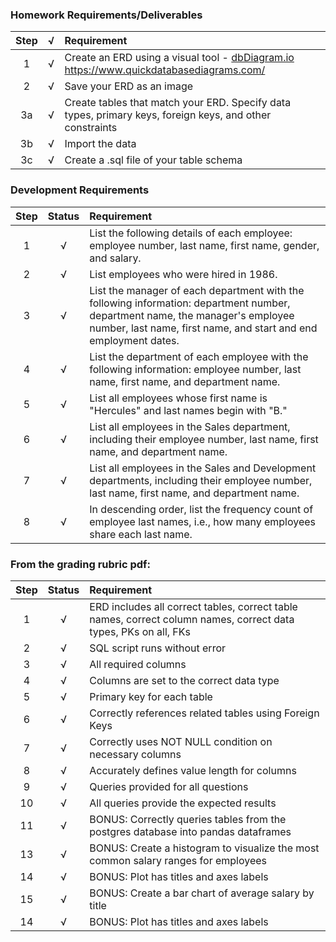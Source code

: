 ### Homework Requirements/Deliverables
| Step  | √ | Requirement |
| :---: | :---: | :--- 
| 1 | √ | Create an ERD using a visual tool - [dbDiagram.io](https://www.dbdiagram.io) https://www.quickdatabasediagrams.com/
| 2 | √ | Save your ERD as an image
| 3a | √ | Create tables that match your ERD. Specify data types, primary keys, foreign keys, and other constraints
| 3b | √ | Import the data
| 3c | √ | Create a .sql file of your table schema

### Development Requirements

| Step | Status | Requirement |
| :---: | :---: | :--- 
| 1 | √ | List the following details of each employee: employee number, last name, first name, gender, and salary.
| 2 | √ | List employees who were hired in 1986.
| 3 | √ | List the manager of each department with the following information: department number, department name, the manager's employee number, last name, first name, and start and end employment dates.
| 4 | √ | List the department of each employee with the following information: employee number, last name, first name, and department name.
| 5 | √ | List all employees whose first name is "Hercules" and last names begin with "B."
| 6 |  √ | List all employees in the Sales department, including their employee number, last name, first name, and department name.
| 7 | √  | List all employees in the Sales and Development departments, including their employee number, last name, first name, and department name.
| 8 | √ | In descending order, list the frequency count of employee last names, i.e., how many employees share each last name.

### From the grading rubric pdf:
| Step | Status | Requirement |
| :---: | :---: | :--- 
| 1 | √ | ERD includes all correct tables, correct table names, correct column names, correct data types, PKs on all, FKs
| 2 | √| SQL script runs without error
| 3 |√ | All required columns
| 4 | √| Columns are set to the correct data type
| 5 | √| Primary key for each table
| 6 | √| Correctly references related tables using Foreign Keys
| 7 | √| Correctly uses NOT NULL condition on necessary columns
| 8 | √| Accurately defines value length for columns
| 9 | √ | Queries provided for all questions
| 10 | √ |  All queries provide the expected results
| 11 | √ | BONUS: Correctly queries tables from the postgres database into pandas dataframes
| 13 | √ | BONUS: Create a histogram to visualize the most common salary ranges for employees
| 14 | √ | BONUS: Plot has titles and axes labels
| 15 | √ | BONUS: Create a bar chart of average salary by title
| 14 | √ | BONUS: Plot has titles and axes labels
